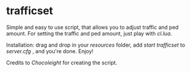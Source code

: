 # trafficset
Simple and easy to use script, that allows you to adjust traffic and ped amount. For setting the traffic and ped amount, just play with *cl.lua*.

Installation: drag and drop in your *resources* folder, add *start trafficset* to *server.cfg* , and you're done. Enjoy!

Credits to *Chocoleight* for creating the script.
